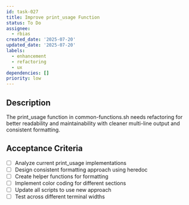 ```yaml
---
id: task-027
title: Improve print_usage Function
status: To Do
assignee:
  - rbias
created_date: '2025-07-20'
updated_date: '2025-07-20'
labels:
  - enhancement
  - refactoring
  - ux
dependencies: []
priority: low
---
```


## Description

The print_usage function in common-functions.sh needs refactoring for better readability and maintainability with cleaner multi-line output and consistent formatting.

## Acceptance Criteria

- [ ] Analyze current print_usage implementations
- [ ] Design consistent formatting approach using heredoc
- [ ] Create helper functions for formatting
- [ ] Implement color coding for different sections
- [ ] Update all scripts to use new approach
- [ ] Test across different terminal widths
